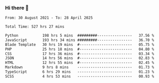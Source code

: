 ### Hi there 👋

<!--
**dominoto/dominoto** is a ✨ _special_ ✨ repository because its `README.md` (this file) appears on your GitHub profile.

Here are some ideas to get you started:

- 🔭 I’m currently working on ...
- 🌱 I’m currently learning ...
- 👯 I’m looking to collaborate on ...
- 🤔 I’m looking for help with ...
- 💬 Ask me about ...
- 📫 How to reach me: ...
- 😄 Pronouns: ...
- ⚡ Fun fact: ...
-->
<!--START_SECTION:waka-->

```txt
From: 30 August 2021 - To: 28 April 2025

Total Time: 527 hrs 27 mins

Python           198 hrs 5 mins  #########----------------   37.56 %
JavaScript       193 hrs 34 mins #########----------------   36.70 %
Blade Template   30 hrs 19 mins  #------------------------   05.75 %
PHP              25 hrs 18 mins  #------------------------   04.80 %
CSS              17 hrs 36 mins  #------------------------   03.34 %
JSON             14 hrs 56 mins  #------------------------   02.83 %
HTML             12 hrs 55 mins  #------------------------   02.45 %
Markdown         9 hrs 8 mins    -------------------------   01.73 %
TypeScript       6 hrs 29 mins   -------------------------   01.23 %
SCSS             4 hrs 53 mins   -------------------------   00.93 %
```

<!--END_SECTION:waka-->
